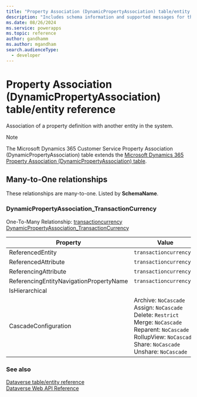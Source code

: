 ```yaml
---
title: "Property Association (DynamicPropertyAssociation) table/entity reference (Microsoft Dynamics 365 Customer Service)"
description: "Includes schema information and supported messages for the Property Association (DynamicPropertyAssociation) table/entity with Microsoft Dynamics 365 Customer Service."
ms.date: 08/26/2024
ms.service: powerapps
ms.topic: reference
author: gandhamm
ms.author: mgandham
search.audienceType: 
  - developer
---
```


# Property Association (DynamicPropertyAssociation) table/entity reference

Association of a property definition with another entity in the system.

> [!NOTE]
> The Microsoft Dynamics 365 Customer Service Property Association (DynamicPropertyAssociation) table extends the [Microsoft Dynamics 365 Property Association (DynamicPropertyAssociation) table](/dynamics365/developer/entities/dynamicpropertyassociation).




## Many-to-One relationships

These relationships are many-to-one. Listed by **SchemaName**.

### <a name="BKMK_DynamicPropertyAssociation_TransactionCurrency"></a> DynamicPropertyAssociation_TransactionCurrency

One-To-Many Relationship: [transactioncurrency DynamicPropertyAssociation_TransactionCurrency](transactioncurrency.md#BKMK_DynamicPropertyAssociation_TransactionCurrency)

|Property|Value|
|---|---|
|ReferencedEntity|`transactioncurrency`|
|ReferencedAttribute|`transactioncurrencyid`|
|ReferencingAttribute|`transactioncurrencyid`|
|ReferencingEntityNavigationPropertyName|`transactioncurrencyid`|
|IsHierarchical||
|CascadeConfiguration|Archive: `NoCascade`<br />Assign: `NoCascade`<br />Delete: `Restrict`<br />Merge: `NoCascade`<br />Reparent: `NoCascade`<br />RollupView: `NoCascade`<br />Share: `NoCascade`<br />Unshare: `NoCascade`|



### See also

[Dataverse table/entity reference](../about-entity-reference.md)  
[Dataverse Web API Reference](/power-apps/developer/data-platform/webapi/reference/about)   

